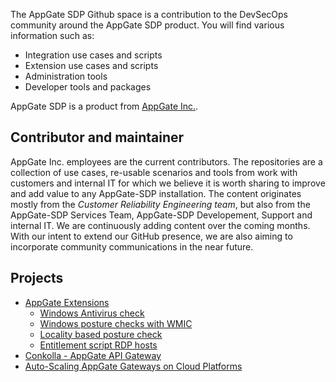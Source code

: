 The AppGate SDP Github space is a contribution to the DevSecOps community around the AppGate SDP product. You will find various information such as:
* Integration use cases and scripts
* Extension use cases and scripts
* Administration tools
* Developer tools and packages

AppGate SDP is a product from [AppGate Inc.](https://www.appgate.com/).

## Contributor and maintainer
AppGate Inc. employees are the current contributors. The repositories are a collection of use cases, re-usable scenarios and tools from work with customers and internal IT for which we believe it is worth sharing to improve and add value to any AppGate-SDP installation. 
The content originates mostly from the *Customer Reliability Engineering team*, but also from the AppGate-SDP Services Team, AppGate-SDP Developement, Support and internal IT. 
We are continuously adding content over the coming months. With our intent to extend our GitHub presence, we are also aiming to incorporate community communications in the near future.

## Projects
* [AppGate Extensions](https://appgate.github.io/sdp-extensions/)
    * [Windows Antivirus check](https://appgate.github.io/sdp-avcheck)
    * [Windows posture checks with WMIC](https://appgate.github.io/sdp-wmicprovider)
    * [Locality based posture check](https://appgate.github.io/sdp-locality-check)
    * [Entitlement script RDP hosts](https://appgate.github.io/sdp-rdphosts)
* [Conkolla - AppGate API Gateway](https://appgate.github.io/conkolla/)
* [Auto-Scaling AppGate Gateways on Cloud Platforms](https://appgate.github.io/sdp-autoscale/)
